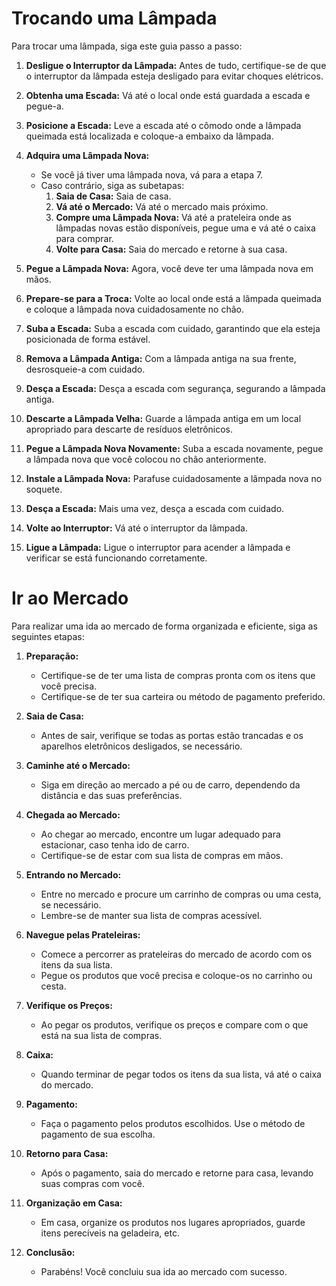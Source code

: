 
# Trocando uma Lâmpada

Para trocar uma lâmpada, siga este guia passo a passo:

1. **Desligue o Interruptor da Lâmpada:** Antes de tudo, certifique-se de que o interruptor da lâmpada esteja desligado para evitar choques elétricos.

2. **Obtenha uma Escada:** Vá até o local onde está guardada a escada e pegue-a.

3. **Posicione a Escada:** Leve a escada até o cômodo onde a lâmpada queimada está localizada e coloque-a embaixo da lâmpada.

4. **Adquira uma Lâmpada Nova:**
   - Se você já tiver uma lâmpada nova, vá para a etapa 7.
   - Caso contrário, siga as subetapas:
     1. **Saia de Casa:** Saia de casa.
     2. **Vá até o Mercado:** Vá até o mercado mais próximo.
     3. **Compre uma Lâmpada Nova:** Vá até a prateleira onde as lâmpadas novas estão disponíveis, pegue uma e vá até o caixa para comprar.
     4. **Volte para Casa:** Saia do mercado e retorne à sua casa.

5. **Pegue a Lâmpada Nova:** Agora, você deve ter uma lâmpada nova em mãos.

6. **Prepare-se para a Troca:** Volte ao local onde está a lâmpada queimada e coloque a lâmpada nova cuidadosamente no chão.

7. **Suba a Escada:** Suba a escada com cuidado, garantindo que ela esteja posicionada de forma estável.

8. **Remova a Lâmpada Antiga:** Com a lâmpada antiga na sua frente, desrosqueie-a com cuidado.

9. **Desça a Escada:** Desça a escada com segurança, segurando a lâmpada antiga.

10. **Descarte a Lâmpada Velha:** Guarde a lâmpada antiga em um local apropriado para descarte de resíduos eletrônicos.

11. **Pegue a Lâmpada Nova Novamente:** Suba a escada novamente, pegue a lâmpada nova que você colocou no chão anteriormente.

12. **Instale a Lâmpada Nova:** Parafuse cuidadosamente a lâmpada nova no soquete.

13. **Desça a Escada:** Mais uma vez, desça a escada com cuidado.

14. **Volte ao Interruptor:** Vá até o interruptor da lâmpada.

15. **Ligue a Lâmpada:** Ligue o interruptor para acender a lâmpada e verificar se está funcionando corretamente.


# Ir ao Mercado

Para realizar uma ida ao mercado de forma organizada e eficiente, siga as seguintes etapas:

1. **Preparação:**
   - Certifique-se de ter uma lista de compras pronta com os itens que você precisa.
   - Certifique-se de ter sua carteira ou método de pagamento preferido.

2. **Saia de Casa:**
   - Antes de sair, verifique se todas as portas estão trancadas e os aparelhos eletrônicos desligados, se necessário.

3. **Caminhe até o Mercado:**
   - Siga em direção ao mercado a pé ou de carro, dependendo da distância e das suas preferências.

4. **Chegada ao Mercado:**
   - Ao chegar ao mercado, encontre um lugar adequado para estacionar, caso tenha ido de carro.
   - Certifique-se de estar com sua lista de compras em mãos.

5. **Entrando no Mercado:**
   - Entre no mercado e procure um carrinho de compras ou uma cesta, se necessário.
   - Lembre-se de manter sua lista de compras acessível.

6. **Navegue pelas Prateleiras:**
   - Comece a percorrer as prateleiras do mercado de acordo com os itens da sua lista.
   - Pegue os produtos que você precisa e coloque-os no carrinho ou cesta.

7. **Verifique os Preços:**
   - Ao pegar os produtos, verifique os preços e compare com o que está na sua lista de compras.

8. **Caixa:**
   - Quando terminar de pegar todos os itens da sua lista, vá até o caixa do mercado.

9. **Pagamento:**
   - Faça o pagamento pelos produtos escolhidos. Use o método de pagamento de sua escolha.

10. **Retorno para Casa:**
    - Após o pagamento, saia do mercado e retorne para casa, levando suas compras com você.

11. **Organização em Casa:**
    - Em casa, organize os produtos nos lugares apropriados, guarde itens perecíveis na geladeira, etc.

12. **Conclusão:**
    - Parabéns! Você concluiu sua ida ao mercado com sucesso.
